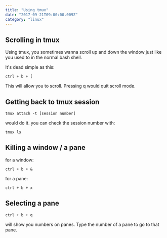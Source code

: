 ```yaml
---
title: "Using tmux"
date: "2017-09-21T09:00:00.009Z"
category: "linux"
---
```

## Scrolling in tmux
Using tmux, you sometimes wanna scroll up and down the window just like you used to in the normal bash shell.

It's dead simple as this:
```
ctrl + b + [
```
This will allow you to scroll.
Pressing q would quit scroll mode.
## Getting back to tmux session
```
tmux attach -t [session number]
```
would do it. you can check the session number with:
```
tmux ls
```
## Killing a window / a pane
for a window:
```
ctrl + b + &
```
for a pane:
```
ctrl + b + x
```

## Selecting a pane
```
ctrl + b + q 
```
will show you numbers on panes. Type the number of a pane to go to that pane.


